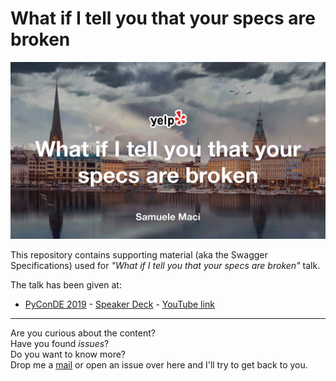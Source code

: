 What if I tell you that your specs are broken
=============================================
[![Slides Cover](SlideCover.svg)](SlideDeck.pdf)

This repository contains supporting material (aka the Swagger Specifications) used for _"What if I tell you that your specs are broken"_ talk.

The talk has been given at:
 * [PyConDE 2019](https://de.pycon.org/program/pyconde-nfh83z-what-if-i-tell-you-that-your-specs-are-broken-samuele-maci/) - [Speaker Deck](https://speakerdeck.com/macisamuele/what-if-i-tell-you-that-your-specs-are-broken) - [YouTube link](https://www.youtube.com/watch?v=wd0-bPZD52Y)

---

Are you curious about the content?<br />
Have you found _issues_?<br />
Do you want to know more?<br />
Drop me a [mail](mailto:macisamuele@gmail.com) or open an issue over here and I'll try to get back to you.
